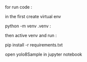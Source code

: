 for run code : 

in the first create virtual env

python -m venv .venv : 

then active venv and run : 

pip install -r requirements.txt

open yolo8Sample in jupyter notebook
